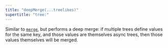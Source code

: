 ```yaml
---
title: "deepMerge(...treelikes)"
supertitle: "tree:"
---
```


Similar to [`merge`](merge.html), but performs a deep merge: if multiple trees define values for the same key, and those values are themselves async trees, then those values themselves will be merged.
